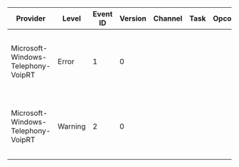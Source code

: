Provider                            |  Level    |  Event ID  |  Version  |  Channel  |  Task  |  Opcode  |  Keyword  |  Message
------------------------------------|-----------|------------|-----------|-----------|--------|----------|-----------|---------------------------------------------------------------------
Microsoft-Windows-Telephony-VoipRT  |  Error    |  1         |  0        |           |        |          |  Error    |  [ERROR] originated HRESULT={P1_HResult} [{P2_String} @ {P3_UInt32}]
Microsoft-Windows-Telephony-VoipRT  |  Warning  |  2         |  0        |           |        |          |           |  [ERROR] propagated HRESULT={P1_HResult} [{P2_String} @ {P3_UInt32}]